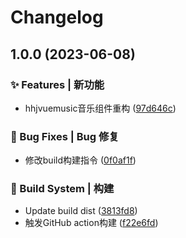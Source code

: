 # Changelog

## 1.0.0 (2023-06-08)


### ✨ Features | 新功能

* hhjvuemusic音乐组件重构 ([97d646c](https://github.com/UzumakiHan/hhjvuemusic-rebuild/commit/97d646c50b0919026d0e8bad145f531f8c8cfa20))


### 🐛 Bug Fixes | Bug 修复

* 修改build构建指令 ([0f0af1f](https://github.com/UzumakiHan/hhjvuemusic-rebuild/commit/0f0af1f6b64bc6de8b2f985619eb805cd3f30d71))


### 👷‍ Build System | 构建

* Update build dist ([3813fd8](https://github.com/UzumakiHan/hhjvuemusic-rebuild/commit/3813fd8d078ceb5620f72ec1f496483bf972d823))
* 触发GitHub action构建 ([f22e6fd](https://github.com/UzumakiHan/hhjvuemusic-rebuild/commit/f22e6fdffa706c4d541ab27e13bd5cdc606f3d73))
